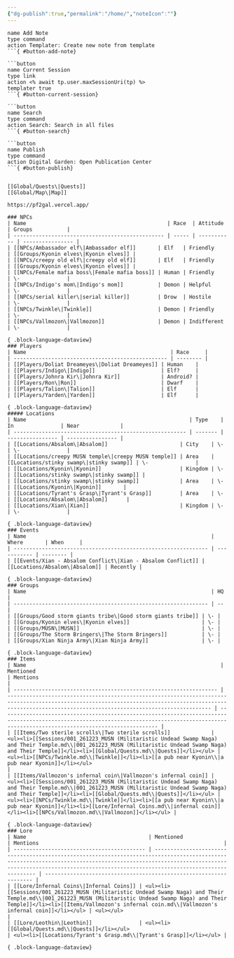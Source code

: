 ```yaml
---
{"dg-publish":true,"permalink":"/home/","noteIcon":""}
---
```


```button
name Add Note
type command
action Templater: Create new note from template
```{ #button-add-note}

```button
name Current Session
type link
action <% await tp.user.maxSessionUri(tp) %>
templater true
```{ #button-current-session}

```button
name Search
type command
action Search: Search in all files
```{ #button-search}

```button
name Publish
type command
action Digital Garden: Open Publication Center
```{ #button-publish}


[[Global/Quests\|Quests]]
[[Global/Map\|Map]]

https://pf2gal.vercel.app/

### NPCs
| Name                                             | Race  | Attitude    | Groups           |
| ------------------------------------------------ | ----- | ----------- | ---------------- |
| [[NPCs/Ambassador elf\|Ambassador elf]]       | Elf   | Friendly    | [[Groups/Kyonin elves\|Kyonin elves]] |
| [[NPCs/creepy old elf\|creepy old elf]]       | Elf   | Friendly    | [[Groups/Kyonin elves\|Kyonin elves]] |
| [[NPCs/Female mafia boss\|Female mafia boss]] | Human | Friendly    | \-               |
| [[NPCs/Indigo's mom\|Indigo's mom]]           | Demon | Helpful     | \-               |
| [[NPCs/serial killer\|serial killer]]         | Drow  | Hostile     | \-               |
| [[NPCs/Twinkle\|Twinkle]]                     | Demon | Friendly    | \-               |
| [[NPCs/Vallmozon\|Vallmozon]]                 | Demon | Indifferent | \-               |

{ .block-language-dataview}
### Players
| Name                                              | Race     |
| ------------------------------------------------- | -------- |
| [[Players/Doliat Dreameyes\|Doliat Dreameyes]] | Human    |
| [[Players/Indigo\|Indigo]]                     | Elf?     |
| [[Players/Johnra Kir\|Johnra Kir]]             | Android? |
| [[Players/Ron\|Ron]]                           | Dwarf    |
| [[Players/Talion\|Talion]]                     | Elf      |
| [[Players/Yarden\|Yarden]]                     | Elf      |

{ .block-language-dataview}
##### Locations
| Name                                                    | Type    | In               | Near             |
| ------------------------------------------------------- | ------- | ---------------- | ---------------- |
| [[Locations/Absalom\|Absalom]]                       | City    | \-               | \-               |
| [[Locations/creepy MUSN temple\|creepy MUSN temple]] | Area    | [[Locations/stinky swamp\|stinky swamp]] | \-               |
| [[Locations/Kyonin\|Kyonin]]                         | Kingdom | \-               | [[Locations/stinky swamp\|stinky swamp]] |
| [[Locations/stinky swamp\|stinky swamp]]             | Area    | \-               | [[Locations/Kyonin\|Kyonin]]       |
| [[Locations/Tyrant's Grasp\|Tyrant's Grasp]]         | Area    | \-               | [[Locations/Absalom\|Absalom]]      |
| [[Locations/Xian\|Xian]]                             | Kingdom | \-               | \-               |

{ .block-language-dataview}
### Events
| Name                                                           | Where       | When     |
| -------------------------------------------------------------- | ----------- | -------- |
| [[Events/Xian - Absalom Conflict\|Xian - Absalom Conflict]] | [[Locations/Absalom\|Absalom]] | Recently |

{ .block-language-dataview}
### Groups
| Name                                                           | HQ |
| -------------------------------------------------------------- | -- |
| [[Groups/Good storm giants tribe\|Good storm giants tribe]] | \- |
| [[Groups/Kyonin elves\|Kyonin elves]]                       | \- |
| [[Groups/MUSN\|MUSN]]                                       | \- |
| [[Groups/The Storm Bringers\|The Storm Bringers]]           | \- |
| [[Groups/Xian Ninja Army\|Xian Ninja Army]]                 | \- |

{ .block-language-dataview}
### Items
| Name                                                              | Mentioned                                                                                                                                                                                                     | Mentions                                                                                                                                                                                       |
| ----------------------------------------------------------------- | ------------------------------------------------------------------------------------------------------------------------------------------------------------------------------------------------------------- | ---------------------------------------------------------------------------------------------------------------------------------------------------------------------------------------------- |
| [[Items/Two sterile scrolls\|Two sterile scrolls]]             | <ul><li>[[Sessions/001_261223_MUSN (Militaristic Undead Swamp Naga) and Their Temple.md\\|001_261223_MUSN (Militaristic Undead Swamp Naga) and Their Temple]]</li><li>[[Global/Quests.md\\|Quests]]</li></ul> | <ul><li>[[NPCs/Twinkle.md\\|Twinkle]]</li><li>[[a pub near Kyonin\\|a pub near Kyonin]]</li></ul>                                                                                              |
| [[Items/Vallmozon's infernal coin\|Vallmozon's infernal coin]] | <ul><li>[[Sessions/001_261223_MUSN (Militaristic Undead Swamp Naga) and Their Temple.md\\|001_261223_MUSN (Militaristic Undead Swamp Naga) and Their Temple]]</li><li>[[Global/Quests.md\\|Quests]]</li></ul> | <ul><li>[[NPCs/Twinkle.md\\|Twinkle]]</li><li>[[a pub near Kyonin\\|a pub near Kyonin]]</li><li>[[Lore/Infernal Coins.md\\|infernal coin]]</li><li>[[NPCs/Vallmozon.md\\|Vallmozon]]</li></ul> |

{ .block-language-dataview}
### Lore
| Name                                       | Mentioned                                                                                                                                                                                                                                          | Mentions                                                           |
| ------------------------------------------ | -------------------------------------------------------------------------------------------------------------------------------------------------------------------------------------------------------------------------------------------------- | ------------------------------------------------------------------ |
| [[Lore/Infernal Coins\|Infernal Coins]] | <ul><li>[[Sessions/001_261223_MUSN (Militaristic Undead Swamp Naga) and Their Temple.md\\|001_261223_MUSN (Militaristic Undead Swamp Naga) and Their Temple]]</li><li>[[Items/Vallmozon's infernal coin.md\\|Vallmozon's infernal coin]]</li></ul> | <ul></ul>                                                          |
| [[Lore/Leothin\|Leothin]]               | <ul><li>[[Global/Quests.md\\|Quests]]</li></ul>                                                                                                                                                                                                    | <ul><li>[[Locations/Tyrant's Grasp.md\\|Tyrant's Grasp]]</li></ul> |

{ .block-language-dataview}